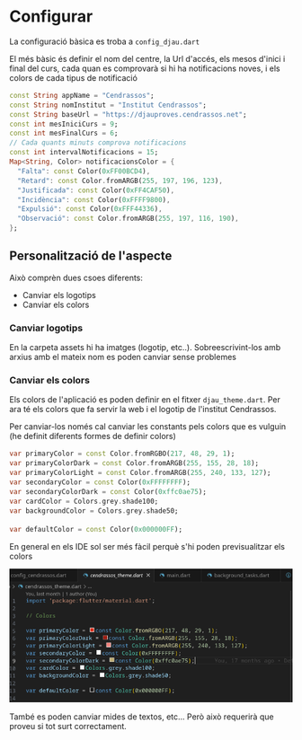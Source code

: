 # Configurar

La configuració bàsica es troba a `config_djau.dart`

El més bàsic és definir el nom del centre, la Url d'accés, els mesos d'inici i final del curs, cada quan es comprovarà si hi ha notificacions noves, i els colors de cada tipus de notificació

```dart
const String appName = "Cendrassos";
const String nomInstitut = "Institut Cendrassos";
const String baseUrl = "https://djauproves.cendrassos.net";
const int mesIniciCurs = 9;
const int mesFinalCurs = 6;
// Cada quants minuts comprova notificacions
const int intervalNotificacions = 15;
Map<String, Color> notificacionsColor = {
  "Falta": const Color(0xFF00BCD4),
  "Retard": const Color.fromARGB(255, 197, 196, 123),
  "Justificada": const Color(0xFF4CAF50),
  "Incidència": const Color(0xFFFF9800),
  "Expulsió": const Color(0xFFF44336),
  "Observació": const Color.fromARGB(255, 197, 116, 190),
};
```

## Personalització de l'aspecte

Això comprèn dues csoes diferents:

- Canviar els logotips
- Canviar els colors

### Canviar logotips

En la carpeta assets hi ha imatges (logotip, etc..). Sobreescrivint-los amb
arxius amb el mateix nom es poden canviar sense problemes

### Canviar els colors

Els colors de l'aplicació es poden definir en el fitxer `djau_theme.dart`.
Per ara té els colors que fa servir la web i el logotip de l'institut Cendrassos.

Per canviar-los només cal canviar les constants pels colors que es vulguin
(he definit diferents formes de definir colors)

```dart
var primaryColor = const Color.fromRGBO(217, 48, 29, 1);
var primaryColorDark = const Color.fromARGB(255, 155, 28, 18);
var primaryColorLight = const Color.fromARGB(255, 240, 133, 127);
var secondaryColor = const Color(0xFFFFFFFF);
var secondaryColorDark = const Color(0xffc0ae75);
var cardColor = Colors.grey.shade100;
var backgroundColor = Colors.grey.shade50;

var defaultColor = const Color(0x000000FF);
```

En general en els IDE sol ser més fàcil perquè s'hi poden previsualitzar els colors

![theme](./imatges/vscode.png)

També es poden canviar mides de textos, etc... Però això requerirà que proveu
si tot surt correctament.

